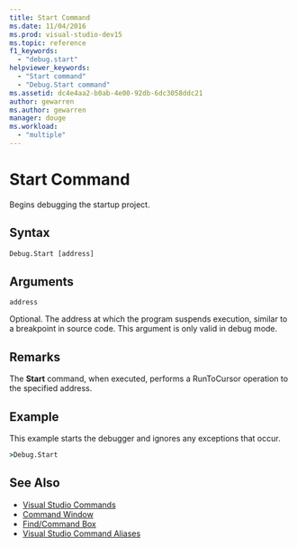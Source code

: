 ```yaml
---
title: Start Command
ms.date: 11/04/2016
ms.prod: visual-studio-dev15
ms.topic: reference
f1_keywords:
  - "debug.start"
helpviewer_keywords:
  - "Start command"
  - "Debug.Start command"
ms.assetid: dc4e4aa2-b0ab-4e00-92db-6dc3058ddc21
author: gewarren
ms.author: gewarren
manager: douge
ms.workload:
  - "multiple"
---
```

# Start Command
Begins debugging the startup project.

## Syntax

```cmd
Debug.Start [address]
```

## Arguments
 `address`

 Optional. The address at which the program suspends execution, similar to a breakpoint in source code. This argument is only valid in debug mode.

## Remarks
 The **Start** command, when executed, performs a RunToCursor operation to the specified address.

## Example
 This example starts the debugger and ignores any exceptions that occur.

```cmd
>Debug.Start
```

## See Also

- [Visual Studio Commands](../../ide/reference/visual-studio-commands.md)
- [Command Window](../../ide/reference/command-window.md)
- [Find/Command Box](../../ide/find-command-box.md)
- [Visual Studio Command Aliases](../../ide/reference/visual-studio-command-aliases.md)